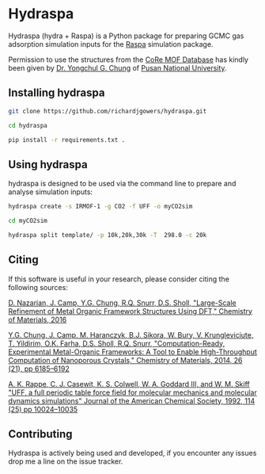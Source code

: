 # Hydraspa

Hydraspa (hydra + Raspa) is a Python package for preparing GCMC gas adsorption simulation inputs for the [Raspa](https://github.com/numat/RASPA2) simulation package.


Permission to use the structures from the [CoRe MOF Database](http://gregchung.github.io/CoRE-MOFs/) has kindly been given by [Dr. Yongchul G. Chung](https://github.com/gregchung) of [Pusan National University](http://gregchung.github.io/).


## Installing hydraspa

```bash
git clone https://github.com/richardjgowers/hydraspa.git

cd hydraspa

pip install -r requirements.txt .

```


## Using hydraspa

hydraspa is designed to be used via the command line to prepare and analyse simulation inputs:



```bash
hydraspa create -s IRMOF-1 -g CO2 -f UFF -o myCO2sim

cd myCO2sim

hydraspa split template/ -p 10k,20k,30k -T  298.0 -c 20k


```


## Citing

If this software is useful in your research, please consider citing the following sources:

[D. Nazarian, J. Camp, Y.G. Chung, R.Q. Snurr, D.S. Sholl, "Large-Scale Refinement of Metal Organic Framework Structures Using DFT," Chemistry of Materials, 2016](https://pubs.acs.org/doi/abs/10.1021/acs.chemmater.6b04226)

[Y.G. Chung, J. Camp, M. Haranczyk, B.J. Sikora, W. Bury, V. Krungleviciute, T. Yildirim, O.K. Farha, D.S. Sholl, R.Q. Snurr, "Computation-Ready, Experimental Metal-Organic Frameworks: A Tool to Enable High-Throughput Computation of Nanoporous Crystals," Chemistry of Materials, 2014, 26 (21), pp 6185–6192](https://pubs.acs.org/doi/abs/10.1021/cm502594j)

[A. K. Rappe, C. J. Casewit, K. S. Colwell, W. A. Goddard III, and W. M. Skiff "UFF, a full periodic table force field for molecular mechanics and molecular dynamics simulations" Journal of the American Chemical Society, 1992, 114 (25) pp 10024–10035](https://pubs.acs.org/doi/abs/10.1021/ja00051a040)

## Contributing

Hydraspa is actively being used and developed, if you encounter any issues drop me a line on the issue tracker.
